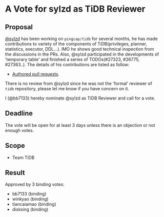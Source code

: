 # A Vote for sylzd as TiDB Reviewer

## Proposal

[@sylzd](https://github.com/sylzd) has been working on `pingcap/tidb` for several months, he has made contributions to variety of the components of TiDB(privileges, planner, statistics, executor, DDL...). IMO he shows good technical inspection from the discussions in the PRs. Also, @sylzd participated in the developments of 'temporary table' and finished a series of TODOs(#27323, #26775, #27363..). The details of his contributions are listed as follow:

* [Authored pull requests](https://github.com/pingcap/tidb/commits?author=sylzd).

There is no review from @sylzd since he was not the 'formal' reviewer of `tidb` repository, please let me know if you have concern on it.

I (@bb7133) hereby nominate @sylzd as TiDB Reviewer and call for a vote.

## Deadline

The vote will be open for at least 3 days unless there is an objection or not enough votes.

## Scope

* Team TiDB

## Result

Approved by 3 binding votes:

* bb7133 (binding)
* winkyao (binding)
* tiancaiamao (binding)
* disksing (binding)
